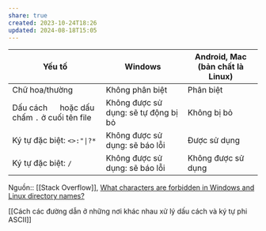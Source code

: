 ```yaml
---
share: true
created: 2023-10-24T18:26
updated: 2024-08-18T15:05
---
```


| Yếu tố                                          | Windows                              | Android, Mac (bản chất là Linux) |
| ----------------------------------------------- | ------------------------------------ | -------------------------------- |
| Chữ hoa/thường                                  | Không phân biệt                      | Phân biệt                        |
| Dấu cách `  ` hoặc dấu chấm `.` ở cuối tên file | Không được sử dụng: sẽ tự động bị bỏ | Không bị bỏ                      |
| Ký tự đặc biệt: `<>:"\|?*`                      | Không được sử dụng: sẽ báo lỗi       | Được sử dụng                     |
| Ký tự đặc biệt: `/`                             | Không được sử dụng: sẽ báo lỗi       | Không được sử dụng               |

Nguồn:: [[Stack Overflow]], [What characters are forbidden in Windows and Linux directory names?](https://stackoverflow.com/q/1976007/3416774)

[[Cách các đường dẫn ở những nơi khác nhau xử lý dấu cách và ký tự phi ASCII]]